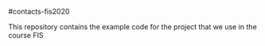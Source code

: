 #contacts-fis2020

This repository contains the example code for the project that we use in the course FIS